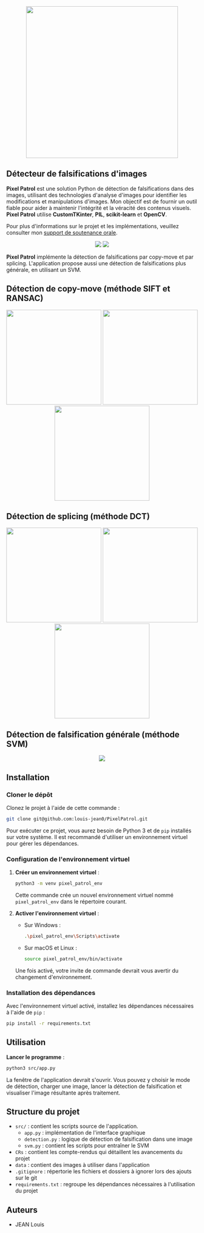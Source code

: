 
<div align="center">
  <img src="screens/pixelpatrol.png" width="400"/>
</div>

## Détecteur de falsifications d'images

**Pixel Patrol** est une solution Python de détection de falsifications dans des images, utilisant des technologies d'analyse d'images pour identifier les modifications et manipulations d'images. Mon objectif est de fournir un outil fiable pour aider à maintenir l'intégrité et la véracité des contenus visuels. **Pixel Patrol** utilise **CustomTKinter**, **PIL**, **scikit-learn** et **OpenCV**. 

Pour plus d'informations sur le projet et les implémentations, veuillez consulter mon [support de soutenance orale](CRs/PixelPatrolOral.pdf).

<div align="center">
  <img src="screens/interface_sift.jpg"/>
  <img src="screens/interface.jpg"/>
</div>

**Pixel Patrol** implémente la détection de falsifications par copy-move et par splicing. L'application propose aussi une détection de falsifications plus générale, en utilisant un SVM.

## Détection de copy-move (méthode SIFT et RANSAC)

<div align="center">
  <img src="screens/059_F.png" width="250"/>
  <img src="screens/59sift.png" width="250"/>
  <img src="screens/masque59sift.png" width="250"/>
</div>

## Détection de splicing (méthode DCT)

<div align="center">
  <img src="screens/im30_edit6.jpg" width="250"/>
  <img src="screens/image_detection_dct.png" width="250"/>
  <img src="screens/masque_dct.png" width="250"/>
</div>

## Détection de falsification générale (méthode SVM)

<div align="center">
  <img src="screens/svm.jpg"/>
</div>

## Installation

### Cloner le dépôt

Clonez le projet à l'aide de cette commande :

```bash
git clone git@github.com:louis-jean0/PixelPatrol.git
```

Pour exécuter ce projet, vous aurez besoin de Python 3 et de `pip` installés sur votre système. Il est recommandé d'utiliser un environnement virtuel pour gérer les dépendances.

### Configuration de l'environnement virtuel

1. **Créer un environnement virtuel** :
    ```sh
    python3 -m venv pixel_patrol_env
    ```
    Cette commande crée un nouvel environnement virtuel nommé `pixel_patrol_env` dans le répertoire courant.

2. **Activer l'environnement virtuel** :
    - Sur Windows :
      ```sh
      .\pixel_patrol_env\Scripts\activate
      ```
    - Sur macOS et Linux :
      ```sh
      source pixel_patrol_env/bin/activate
      ```
    Une fois activé, votre invite de commande devrait vous avertir du changement d'environnement.

### Installation des dépendances

Avec l'environnement virtuel activé, installez les dépendances nécessaires à l'aide de `pip` :

```sh
pip install -r requirements.txt
```

## Utilisation

**Lancer le programme** :
```sh
python3 src/app.py
```

La fenêtre de l'application devrait s'ouvrir. Vous pouvez y choisir le mode de détection, charger une image, lancer la détection de falsification et visualiser l'image résultante après traitement.

## Structure du projet

- `src/` : contient les scripts source de l'application.
    - `app.py` : implémentation de l'interface graphique
    - `detection.py` : logique de détection de falsification dans une image
    - `svm.py` : contient les scripts pour entraîner le SVM
- `CRs` : contient les compte-rendus qui détaillent les avancements du projet
- `data` : contient des images à utiliser dans l'application
- `.gitignore` : répertorie les fichiers et dossiers à ignorer lors des ajouts sur le git
- `requirements.txt` : regroupe les dépendances nécessaires à l'utilisation du projet

## Auteurs

- JEAN Louis